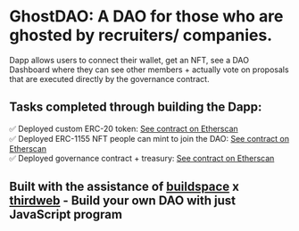 # GhostDAO: A DAO for those who are ghosted by recruiters/ companies.
Dapp allows users to connect their wallet, get an NFT, see a DAO Dashboard where they can see other members + actually vote on proposals that are executed directly by the governance contract.

## Tasks completed through building the Dapp:
✅ Deployed custom ERC-20 token: [See contract on Etherscan](https://rinkeby.etherscan.io/address/0x15B4145D3f88fa3ef30220C0e05ac7fF42fB42E5) <br> 
✅ Deployed ERC-1155 NFT people can mint to join the DAO: [See contract on Etherscan](https://rinkeby.etherscan.io/address/0x69bAC30852d4AACec1449dda8f01626582E79fD5)<br>
✅ Deployed governance contract + treasury: [See contract on Etherscan](https://rinkeby.etherscan.io/address/0xa48ab25F08f415e3137416549059716bF7995529)

## Built with the assistance of [buildspace](https://github.com/buildspace) x [thirdweb](https://github.com/thirdweb-dev) - Build your own DAO with just JavaScript program
